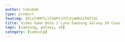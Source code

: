 ```yaml
---
author: tokodab
type: product
featimg: 1Ulof9MF5ilFk8PtJ7XlXjmMhXiP8TlOi
title: Video Game Dota 2 Luna Samsung Galaxy S9 Case
tags: [samsung, galaxy, s9]
category: [samsung]
---
```

